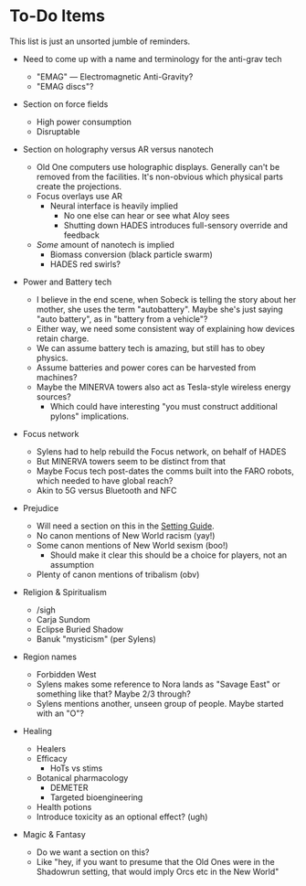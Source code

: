 # To-Do Items

This list is just an unsorted jumble of reminders.

* Need to come up with a name and terminology for the anti-grav tech
  * "EMAG" — Electromagnetic Anti-Gravity?
  * "EMAG discs"?

* Section on force fields
  * High power consumption
  * Disruptable

* Section on holography versus AR versus nanotech
  * Old One computers use holographic displays.
    Generally can't be removed from the facilities.
    It's non-obvious which physical parts create the projections.
  * Focus overlays use AR
    * Neural interface is heavily implied
      * No one else can hear or see what Aloy sees
      * Shutting down HADES introduces full-sensory override and feedback
  * _Some_ amount of nanotech is implied
    * Biomass conversion (black particle swarm)
    * HADES red swirls?

* Power and Battery tech
  * I believe in the end scene, when Sobeck is telling the story about her mother, she uses the term "autobattery".
    Maybe she's just saying "auto battery", as in "battery from a vehicle"?
  * Either way, we need some consistent way of explaining how devices retain charge.
  * We can assume battery tech is amazing, but still has to obey physics.
  * Assume batteries and power cores can be harvested from machines?
  * Maybe the MINERVA towers also act as Tesla-style wireless energy sources?
    * Which could have interesting "you must construct additional pylons" implications.

* Focus network
  * Sylens had to help rebuild the Focus network, on behalf of HADES
  * But MINERVA towers seem to be distinct from that
  * Maybe Focus tech post-dates the comms built into the FARO robots, which needed to have global reach?
  * Akin to 5G versus Bluetooth and NFC

* Prejudice
  * Will need a section on this in the [Setting Guide](../guide/setting).
  * No canon mentions of New World racism (yay!)
  * Some canon mentions of New World sexism (boo!)
    * Should make it clear this should be a choice for players, not an assumption
  * Plenty of canon mentions of tribalism (obv)

* Religion & Spiritualism
  * /sigh
  * Carja Sundom
  * Eclipse Buried Shadow
  * Banuk "mysticism" (per Sylens)

* Region names
  * Forbidden West
  * Sylens makes some reference to Nora lands as "Savage East" or something like that?  Maybe 2/3 through?
  * Sylens mentions another, unseen group of people.  Maybe started with an "O"?

* Healing
  * Healers
  * Efficacy
    * HoTs vs stims
  * Botanical pharmacology
    * DEMETER
    * Targeted bioengineering
  * Health potions
  * Introduce toxicity as an optional effect?  (ugh)

* Magic & Fantasy
  * Do we want a section on this?
  * Like "hey, if you want to presume that the Old Ones were in the Shadowrun setting, that would imply Orcs etc in the New World"
